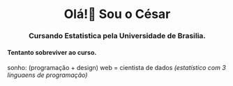<h1 align="center">Olá!👋 Sou o César</h1>
<h3 align="center">Cursando Estatistica pela Universidade de Brasilia.</h3>

<h4 align="left">Tentanto sobreviver ao curso.</h4>


sonho: (programação + design) web = cientista de dados
*(estatístico com 3 linguaens de programação)*
